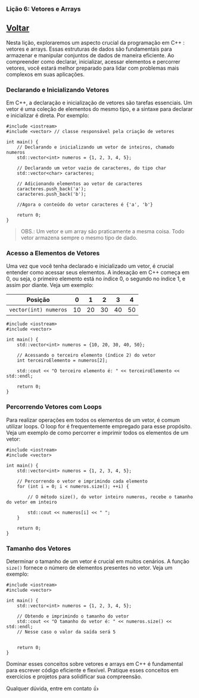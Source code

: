 ### Lição 6: Vetores e Arrays

## [Voltar](https://github.com/ThiagoSousa81/Basico-de-CPP#readme)

Nesta lição, exploraremos um aspecto crucial da programação em C++ : vetores e arrays. Essas estruturas de dados são fundamentais para armazenar e manipular conjuntos de dados de maneira eficiente. Ao compreender como declarar, inicializar, acessar elementos e percorrer vetores, você estará melhor preparado para lidar com problemas mais complexos em suas aplicações.

### Declarando e Inicializando Vetores

Em C++, a declaração e inicialização de vetores são tarefas essenciais. Um vetor é uma coleção de elementos do mesmo tipo, e a sintaxe para declarar e inicializar é direta. Por exemplo:

    #include <iostream>
    #include <vector> // classe responsável pela criação de vetores

    int main() {
        // Declarando e inicializando um vetor de inteiros, chamado numeros
        std::vector<int> numeros = {1, 2, 3, 4, 5};

        // Declarando um vetor vazio de caracteres, do tipo char
        std::vector<char> caracteres;

        // Adicionando elementos ao vetor de caracteres
        caracteres.push_back('a');
        caracteres.push_back('b');
        
        //Agora o conteúdo do vetor caracteres é {'a', 'b'}

        return 0;
    }

> OBS.: Um vetor e um array são praticamente a mesma coisa. Todo vetor armazena sempre o mesmo tipo de dado.

### Acesso a Elementos de Vetores

Uma vez que você tenha declarado e inicializado um vetor, é crucial entender como acessar seus elementos. A indexação em C++ começa em 0, ou seja, o primeiro elemento está no índice 0, o segundo no índice 1, e assim por diante. Veja um exemplo:

| Posição | 0 | 1 | 2 | 3 | 4 |
| --- | --- | --- | --- | --- | --- |
| <code>vector(int) numeros</code> | 10 | 20 | 30 | 40 | 50 |

    #include <iostream>
    #include <vector>

    int main() {
        std::vector<int> numeros = {10, 20, 30, 40, 50};

        // Acessando o terceiro elemento (índice 2) do vetor
        int terceiroElemento = numeros[2];

        std::cout << "O terceiro elemento é: " << terceiroElemento << std::endl;

        return 0;
    }

### Percorrendo Vetores com Loops

Para realizar operações em todos os elementos de um vetor, é comum utilizar loops. O loop for é frequentemente empregado para esse propósito. Veja um exemplo de como percorrer e imprimir todos os elementos de um vetor:

    #include <iostream>
    #include <vector>

    int main() {
        std::vector<int> numeros = {1, 2, 3, 4, 5};

        // Percorrendo o vetor e imprimindo cada elemento
        for (int i = 0; i < numeros.size(); ++i) {

            // O método size(), do vetor inteiro numeros, recebe o tamanho do vetor em inteiro

            std::cout << numeros[i] << " ";
        }

        return 0;
    }

### Tamanho dos Vetores

Determinar o tamanho de um vetor é crucial em muitos cenários. A função <code>size()</code> fornece o número de elementos presentes no vetor. Veja um exemplo:

    #include <iostream>
    #include <vector>

    int main() {
        std::vector<int> numeros = {1, 2, 3, 4, 5};

        // Obtendo e imprimindo o tamanho do vetor
        std::cout << "O tamanho do vetor é: " << numeros.size() << std::endl;
        // Nesse caso o valor da saída será 5


        return 0;
    }

Dominar esses conceitos sobre vetores e arrays em C++ é fundamental para escrever código eficiente e flexível. Pratique esses conceitos em exercícios e projetos para solidificar sua compreensão. 

Qualquer dúvida, entre em contato 👍

